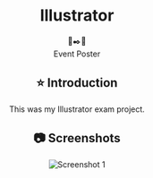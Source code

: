 <div align="center">
<h1 align="center">Illustrator</h1>
 🎊✒️🎊
  <br/>
Event Poster

## ⭐️  Introduction

This was my Illustrator exam project.

  
## 📷 Screenshots


![Screenshot 1](https://github.com/user-attachments/assets/2f11e82e-ce05-4f31-b424-c4c445242cfb)

</div>
